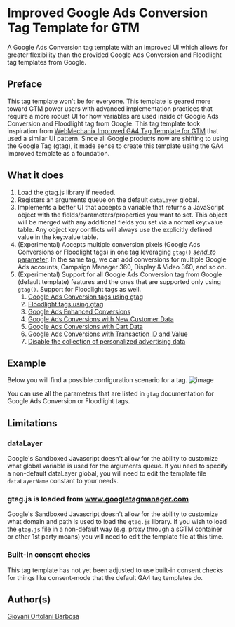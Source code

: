 # Improved Google Ads Conversion Tag Template for GTM
A Google Ads Conversion tag template with an improved UI which allows for greater flexibility than the provided Google Ads Conversion and Floodlight tag templates from Google.

## Preface
This tag template won't be for everyone. This template is geared more toward GTM power users with advanced implementation practices that require a more robust UI for how variables are used inside of Google Ads Conversion and Floodlight tag from Google. This tag template took inspiration from [WebMechanix Improved GA4 Tag Template for GTM](https://github.com/WebMechanix/gtm-improved-ga4) that used a similar UI pattern. Since all Google products now are shifting to using the Google Tag (gtag), it made sense to create this template using the GA4 Improved template as a foundation.

## What it does

1. Load the gtag.js library if needed.
2. Registers an arguments queue on the default `dataLayer` global.
3. Implements a better UI that accepts a variable that returns a JavaScript object with the fields/parameters/properties you want to set. This object will be merged with any additional fields you set via a normal key:value table. Any object key conflicts will always use the explicitly defined value in the key:value table.
4. (Experimental) Accepts multiple conversion pixels (Google Ads Conversions or Floodlight tags) in one tag leveraging [`gtag()` _send_to_ parameter](https://developers.google.com/tag-platform/gtagjs/routing). In the same tag, we can add conversions for multiple Google Ads accounts, Campaign Manager 360, Display & Video 360, and so on.
5. (Experimental) Support for all Google Ads Conversion tag from Google (default template) features and the ones that are supported only using `gtag()`. Support for Floodlight tags as well.
    1. [Google Ads Conversion tags using gtag](https://support.google.com/google-ads/answer/7548399?hl=en)
    2. [Floodlight tags using gtag](https://support.google.com/campaignmanager/answer/7554821?hl=en)
    3. [Google Ads Enhanced Conversions](https://support.google.com/google-ads/answer/9888656?hl=en)
    4. [Google Ads Conversions with New Customer Data](https://support.google.com/google-ads/answer/12077475?hl=en)
    5. [Google Ads Conversions with Cart Data](https://support.google.com/google-ads/answer/9028614?hl=en)
    6. [Google Ads Conversions with Transaction ID and Value](https://support.google.com/google-ads/answer/6386790?hl=en)
    7. [Disable the collection of personalized advertising data](https://support.google.com/google-ads/answer/9606827?hl=en)

## Example
Below you will find a possible configuration scenario for a tag.
![image](https://github.com/giovaniortolani/gtm-improved-google-ads-conversion-tag/assets/9199996/33906b9f-6c18-4848-a062-76d51b958b22)

You can use all the parameters that are listed in `gtag` documentation for Google Ads Conversion or Floodlight tags.

## Limitations

### dataLayer
Google's Sandboxed Javascript doesn't allow for the ability to customize what global variable is used for the arguments queue. If you need to specify a non-default dataLayer global, you will need to edit the template file `dataLayerName` constant to your needs.

### gtag.js is loaded from www.googletagmanager.com
Google's Sandboxed Javascript doesn't allow for the ability to customize what domain and path is used to load the `gtag.js` library. If you wish to load the `gtag.js` file in a non-default way (e.g. proxy through a sGTM container or other 1st party means) you will need to edit the template file at this time.

### Built-in consent checks
This tag template has not yet been adjusted to use built-in consent checks for things like consent-mode that the default GA4 tag templates do.

## Author(s)
[Giovani Ortolani Barbosa](https://www.linkedin.com/in/giovani-ortolani-barbosa/)
